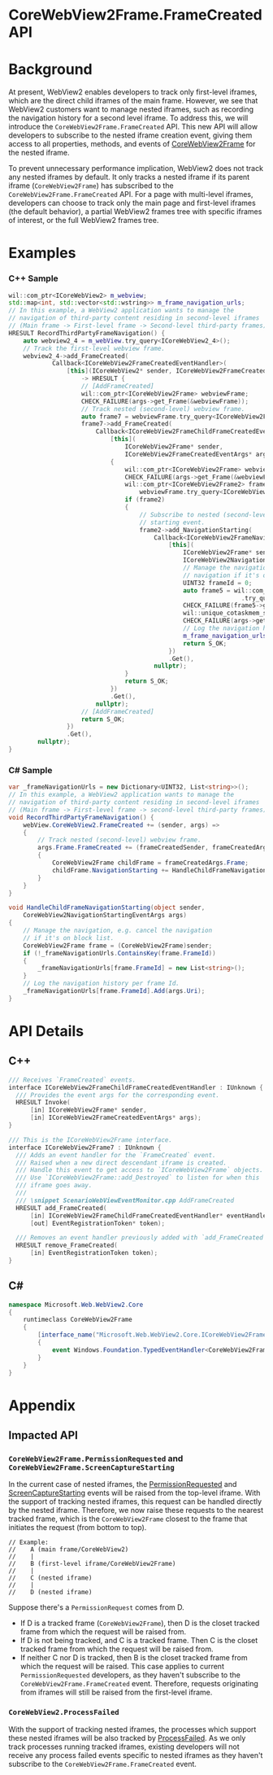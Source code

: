 CoreWebView2Frame.FrameCreated API
===

# Background
At present, WebView2 enables developers to track only first-level
iframes, which are the direct child iframes of the main frame.
However, we see that WebView2 customers want to manage nested
iframes, such as recording the navigation history for a second
level iframe. To address this, we will introduce the
`CoreWebView2Frame.FrameCreated` API. This new API will allow
developers to subscribe to the nested iframe creation event,
giving them access to all properties, methods, and events of
[CoreWebView2Frame](https://learn.microsoft.com/dotnet/api/microsoft.web.webview2.core.corewebview2frame)
for the nested iframe.

To prevent unnecessary performance implication, WebView2 does
not track any nested iframes by default. It only tracks a nested
iframe if its parent iframe (`CoreWebView2Frame`) has subscribed
to the `CoreWebView2Frame.FrameCreated` API. For a page with
multi-level iframes, developers can choose to track only the
main page and first-level iframes (the default behavior), a
partial WebView2 frames tree with specific iframes of interest,
or the full WebView2 frames tree.

# Examples
### C++ Sample
```cpp
wil::com_ptr<ICoreWebView2> m_webview;
std::map<int, std::vector<std::wstring>> m_frame_navigation_urls;
// In this example, a WebView2 application wants to manage the 
// navigation of third-party content residing in second-level iframes
// (Main frame -> First-level frame -> Second-level third-party frames).
HRESULT RecordThirdPartyFrameNavigation() {
    auto webview2_4 = m_webView.try_query<ICoreWebView2_4>();
    // Track the first-level webview frame.
    webview2_4->add_FrameCreated(
            Callback<ICoreWebView2FrameCreatedEventHandler>(
                [this](ICoreWebView2* sender, ICoreWebView2FrameCreatedEventArgs* args)
                    -> HRESULT {
                    // [AddFrameCreated]
                    wil::com_ptr<ICoreWebView2Frame> webviewFrame;
                    CHECK_FAILURE(args->get_Frame(&webviewFrame));
                    // Track nested (second-level) webview frame.
                    auto frame7 = webviewFrame.try_query<ICoreWebView2Frame7>();
                    frame7->add_FrameCreated(
                        Callback<ICoreWebView2FrameChildFrameCreatedEventHandler>(
                            [this](
                                ICoreWebView2Frame* sender,
                                ICoreWebView2FrameCreatedEventArgs* args) -> HRESULT
                            {
                                wil::com_ptr<ICoreWebView2Frame> webviewFrame;
                                CHECK_FAILURE(args->get_Frame(&webviewFrame));
                                wil::com_ptr<ICoreWebView2Frame2> frame2 = 
                                    webviewFrame.try_query<ICoreWebView2Frame2>();
                                if (frame2)
                                {
                                    // Subscribe to nested (second-level) webview frame navigation 
                                    // starting event.
                                    frame2->add_NavigationStarting(
                                        Callback<ICoreWebView2FrameNavigationStartingEventHandler>(
                                            [this](
                                                ICoreWebView2Frame* sender,
                                                ICoreWebView2NavigationStartingEventArgs* args) -> HRESULT {
                                                // Manage the navigation, e.g. cancel the 
                                                // navigation if it's on block list.
                                                UINT32 frameId = 0;
                                                auto frame5 = wil::com_ptr<ICoreWebView2Frame>(sender)
                                                                .try_query<ICoreWebView2Frame5>();
                                                CHECK_FAILURE(frame5->get_FrameId(&frameId));
                                                wil::unique_cotaskmem_string uri;
                                                CHECK_FAILURE(args->get_Uri(&uri));
                                                // Log the navigation history per frame Id.
                                                m_frame_navigation_urls[(int)frameId].push_back(uri.get());
                                                return S_OK;
                                            })
                                            .Get(),
                                        nullptr);
                                }
                                return S_OK;
                            })
                            .Get(),
                        nullptr);
                    // [AddFrameCreated]
                    return S_OK;
                })
                .Get(),
        nullptr);
}
```
### C# Sample
```c#
var _frameNavigationUrls = new Dictionary<UINT32, List<string>>();
// In this example, a WebView2 application wants to manage the 
// navigation of third-party content residing in second-level iframes
// (Main frame -> First-level frame -> second-level third-party frames).
void RecordThirdPartyFrameNavigation() {
    webView.CoreWebView2.FrameCreated += (sender, args) =>
    {
        // Track nested (second-level) webview frame.
        args.Frame.FrameCreated += (frameCreatedSender, frameCreatedArgs) => 
        {
            CoreWebView2Frame childFrame = frameCreatedArgs.Frame;
            childFrame.NavigationStarting += HandleChildFrameNavigationStarting;
        }
    }
}

void HandleChildFrameNavigationStarting(object sender, 
    CoreWebView2NavigationStartingEventArgs args)
{
    // Manage the navigation, e.g. cancel the navigation 
    // if it's on block list.
    CoreWebView2Frame frame = (CoreWebView2Frame)sender;
    if (!_frameNavigationUrls.ContainsKey(frame.FrameId))
    {
        _frameNavigationUrls[frame.FrameId] = new List<string>();
    }
    // Log the navigation history per frame Id. 
    _frameNavigationUrls[frame.FrameId].Add(args.Uri);
}
```

# API Details
## C++
```C++
/// Receives `FrameCreated` events.
interface ICoreWebView2FrameChildFrameCreatedEventHandler : IUnknown {
  /// Provides the event args for the corresponding event.
  HRESULT Invoke(
      [in] ICoreWebView2Frame* sender,
      [in] ICoreWebView2FrameCreatedEventArgs* args);
}

/// This is the ICoreWebView2Frame interface.
interface ICoreWebView2Frame7 : IUnknown {
  /// Adds an event handler for the `FrameCreated` event.
  /// Raised when a new direct descendant iframe is created.
  /// Handle this event to get access to `ICoreWebView2Frame` objects.
  /// Use `ICoreWebView2Frame::add_Destroyed` to listen for when this
  /// iframe goes away.
  /// 
  /// \snippet ScenarioWebViewEventMonitor.cpp AddFrameCreated
  HRESULT add_FrameCreated(
      [in] ICoreWebView2FrameChildFrameCreatedEventHandler* eventHandler,
      [out] EventRegistrationToken* token);

  /// Removes an event handler previously added with `add_FrameCreated`.
  HRESULT remove_FrameCreated(
      [in] EventRegistrationToken token);
}
```

## C#
```c#
namespace Microsoft.Web.WebView2.Core
{
    runtimeclass CoreWebView2Frame
    {
        [interface_name("Microsoft.Web.WebView2.Core.ICoreWebView2Frame7")]
        {
            event Windows.Foundation.TypedEventHandler<CoreWebView2Frame, CoreWebView2FrameCreatedEventArgs> FrameCreated;
        }
    }
}
```

# Appendix
## Impacted API
### `CoreWebView2Frame.PermissionRequested` and `CoreWebView2Frame.ScreenCaptureStarting`
In the current case of nested iframes, the [PermissionRequested](https://learn.microsoft.com/microsoft-edge/webview2/reference/winrt/microsoft_web_webview2_core/corewebview2frame#permissionrequested)
and [ScreenCaptureStarting](https://learn.microsoft.com/microsoft-edge/webview2/reference/winrt/microsoft_web_webview2_core/corewebview2frame#screencapturestarting)
events will be raised from the top-level iframe. With the support
of tracking nested iframes, this request can be handled directly
by the nested iframe. Therefore, we now raise these requests to
the nearest tracked frame, which is the `CoreWebView2Frame` closest
to the frame that initiates the request (from bottom to top).
```
// Example:
//    A (main frame/CoreWebView2)
//    |
//    B (first-level iframe/CoreWebView2Frame)
//    |  
//    C (nested iframe)
//    |
//    D (nested iframe)
```
Suppose there's a `PermissionRequest` comes from D.
* If D is a tracked frame (`CoreWebView2Frame`), then D is the
closet tracked frame from which the request will be raised from.
* If D is not being tracked, and C is a tracked frame. Then C
is the closet tracked frame from which the request will be
raised from.
* If neither C nor D is tracked, then B is the closet tracked
frame from which the request will be raised. This case applies
to current `PermissionRequested` developers, as they haven't
subscribe to the `CoreWebView2Frame.FrameCreated` event.
Therefore, requests originating from iframes will still be
raised from the first-level iframe.

### `CoreWebView2.ProcessFailed`
With the support of tracking nested iframes, the processes
which support these nested iframes will be also tracked by
[ProcessFailed](https://learn.microsoft.com/dotnet/api/microsoft.web.webview2.core.corewebview2.processfailed).
As we only track processes running tracked iframes, existing
developers will not receive any process failed events specific
to nested iframes as they haven't subscribe to the 
`CoreWebView2Frame.FrameCreated` event.
